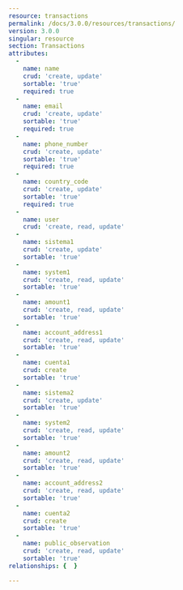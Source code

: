 ```yaml
---
resource: transactions
permalink: /docs/3.0.0/resources/transactions/
version: 3.0.0
singular: resource
section: Transactions
attributes:
  -
    name: name
    crud: 'create, update'
    sortable: 'true'
    required: true
  -
    name: email
    crud: 'create, update'
    sortable: 'true'
    required: true
  -
    name: phone_number
    crud: 'create, update'
    sortable: 'true'
    required: true
  -
    name: country_code
    crud: 'create, update'
    sortable: 'true'
    required: true
  -
    name: user
    crud: 'create, read, update'
  -
    name: sistema1
    crud: 'create, update'
    sortable: 'true'
  -
    name: system1
    crud: 'create, read, update'
    sortable: 'true'
  -
    name: amount1
    crud: 'create, read, update'
    sortable: 'true'
  -
    name: account_address1
    crud: 'create, read, update'
    sortable: 'true'
  -
    name: cuenta1
    crud: create
    sortable: 'true'
  -
    name: sistema2
    crud: 'create, update'
    sortable: 'true'
  -
    name: system2
    crud: 'create, read, update'
    sortable: 'true'
  -
    name: amount2
    crud: 'create, read, update'
    sortable: 'true'
  -
    name: account_address2
    crud: 'create, read, update'
    sortable: 'true'
  -
    name: cuenta2
    crud: create
    sortable: 'true'
  -
    name: public_observation
    crud: 'create, read, update'
    sortable: 'true'
relationships: {  }

---
```

